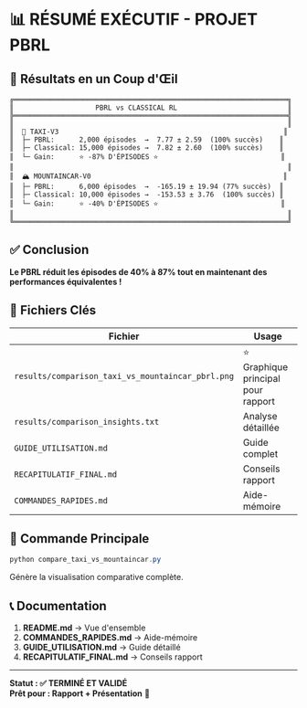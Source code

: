# 📊 RÉSUMÉ EXÉCUTIF - PROJET PBRL

## 🎯 Résultats en un Coup d'Œil

```
╔═══════════════════════════════════════════════════════════════════╗
║                    PBRL vs CLASSICAL RL                           ║
╠═══════════════════════════════════════════════════════════════════╣
║                                                                   ║
║  🚕 TAXI-V3                                                       ║
║  ├─ PBRL:      2,000 épisodes  →  7.77 ± 2.59  (100% succès)    ║
║  ├─ Classical: 15,000 épisodes →  7.82 ± 2.60  (100% succès)    ║
║  └─ Gain:      ⭐ -87% D'ÉPISODES ⭐                              ║
║                                                                   ║
║  🏔️ MOUNTAINCAR-V0                                               ║
║  ├─ PBRL:      6,000 épisodes  →  -165.19 ± 19.94 (77% succès)  ║
║  ├─ Classical: 10,000 épisodes →  -153.53 ± 3.76  (100% succès) ║
║  └─ Gain:      ⭐ -40% D'ÉPISODES ⭐                              ║
║                                                                   ║
╚═══════════════════════════════════════════════════════════════════╝
```

## ✅ Conclusion

**Le PBRL réduit les épisodes de 40% à 87% tout en maintenant des performances équivalentes !**

## 📁 Fichiers Clés

| Fichier | Usage |
|---------|-------|
| `results/comparison_taxi_vs_mountaincar_pbrl.png` | ⭐ Graphique principal pour rapport |
| `results/comparison_insights.txt` | Analyse détaillée |
| `GUIDE_UTILISATION.md` | Guide complet |
| `RECAPITULATIF_FINAL.md` | Conseils rapport |
| `COMMANDES_RAPIDES.md` | Aide-mémoire |

## 🚀 Commande Principale

```powershell
python compare_taxi_vs_mountaincar.py
```

Génère la visualisation comparative complète.

## 📞 Documentation

1. **README.md** → Vue d'ensemble
2. **COMMANDES_RAPIDES.md** → Aide-mémoire
3. **GUIDE_UTILISATION.md** → Guide détaillé
4. **RECAPITULATIF_FINAL.md** → Conseils rapport

---

**Statut : ✅ TERMINÉ ET VALIDÉ**  
**Prêt pour : Rapport + Présentation** 🎉
